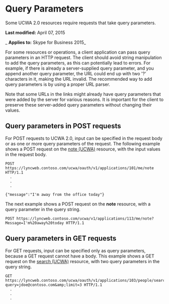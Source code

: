 
# Query Parameters
Some UCWA 2.0 resources require requests that take query parameters.

 **Last modified:** April 07, 2015

 _ **Applies to:** Skype for Business 2015_

For some resources or operations, a client application can pass query parameters in an HTTP request. The client should avoid string manipulation to add the query parameters, as this can potentially lead to errors. For example, if there is already a server-supplied query parameter, and you append another query parameter, the URL could end up with two '?' characters in it, making the URL invalid. The recommended way to add query parameters is by using a proper URL parser.

Note that some URLs in the links might already have query parameters that were added by the server for various reasons. It is important for the client to preserve these server-added query parameters without changing their values. 

## Query parameters in POST requests

For POST requests to UCWA 2.0, input can be specified in the request body or as one or more query parameters of the request. The following example shows a POST request on the [note (UCWA)](note_ref.md) resource, with the input values in the request body.


```
POST https://lyncweb.contoso.com/ucwa/oauth/v1/applications/101/me/note HTTP/1.1
  .
  .
  .

{"message":"I'm away from the office today"}
```

The next example shows a POST request on the  **note** resource, with a query parameter in the query string.




```
POST https://lyncweb.contoso.com/ucwa/v1/applications/113/me/note? Message=I'm%20away%20today HTTP/1.1

```


## Query parameters in GET requests

For GET requests, input can be specified only as query parameters, because a GET request cannot have a body. This example shows a GET request on the [search (UCWA)](search_ref.md) resource, with two query parameters in the query string.


```
GET https://lyncweb.contoso.com/ucwa/oauth/v1/applications/103/people/search? query=jdoe@contoso.com&amp;limit=3 HTTP/1.1
  .
  .
  .

```

